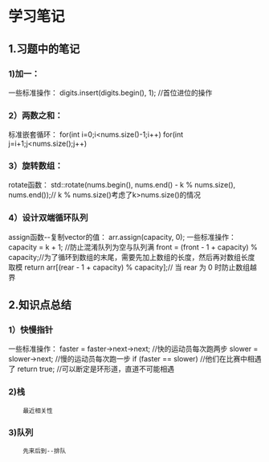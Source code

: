 # 学习笔记
## 1.习题中的笔记
### 1)加一：
一些标准操作：
        digits.insert(digits.begin(), 1); //首位进位的操作
### 2）两数之和：
标准嵌套循环：
        for(int i=0;i<nums.size()-1;i++)
        for(int j=i+1;j<nums.size();j++)
### 3）旋转数组：
rotate函数：
        std::rotate(nums.begin(), nums.end() - k % nums.size(), nums.end());// k % nums.size()考虑了k>nums.size()的情况
### 4）设计双端循环队列
assign函数--复制vector的值：
        arr.assign(capacity, 0);
一些标准操作：
        capacity = k + 1; //防止混淆队列为空与队列满
        front = (front - 1 + capacity) % capacity;//为了循环到数组的末尾，需要先加上数组的长度，然后再对数组长度取模
        return arr[(rear - 1 + capacity) % capacity];// 当 rear 为 0 时防止数组越界
## 2.知识点总结
### 1）快慢指针
一些标准操作：
        faster = faster->next->next;  //快的运动员每次跑两步
		    slower = slower->next;  //慢的运动员每次跑一步
		    if (faster == slower)  //他们在比赛中相遇了
			  return true;  //可以断定是环形道，直道不可能相遇
### 2)栈
        最近相关性
### 3)队列
        先来后到--排队
